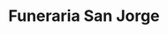 ---
title: "Funeraria San Jorge"
url: /gobernador-roca/funeraria-san-jorge/
shop: directores de funerarias
---
